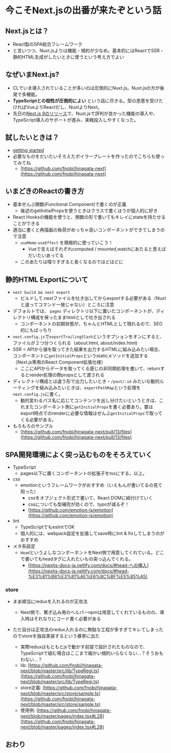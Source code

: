 # 今こそNext.jsの出番が<span>来たぞという話</span>

## Next.jsとは？
- React製のSPA総合フレームワーク
- と言いつつ、Nuxt.jsよりは機能・規約が少なめ。基本的にはReactでSSR・静的HTML生成がしたいときに使うという考え方でよい

## なぜいまNext.js?
- CLでいま導入されていることが多いのは圧倒的にNuxt.js。Nuxt.jsの方が後発で多機能。
- **TypeScriptとの相性が圧倒的によい** という話に尽きる。型の恩恵を受けたければVueよりReactだし、NuxtよりNext。
- 先日の[Next.js 9のリリース](https://nextjs.org/blog/next-9)で、Nuxt.jsで評判が良かった機能の導入や、TypeScript導入のサポートが進み、実戦投入しやすくなった。

## 試したいときは？
- [getting started](https://nextjs.org/learn/basics/getting-started)
- 必要なものをだいたいそろえたボイラープレートを作ったのでこちらも使ってみてね
    - [https://github.com/fnobi/hinagata-next](https://github.com/fnobi/hinagata-next)

## いまどきのReactの書き方
- 基本ぜんぶ関数(Functional Component)で書くのが正義
    - 後述のgetInitialPropsを使うときはクラスで書くほうが個人的に好き
- React Hooksの機能を使うと、関数の形で書いてもキレイにstateを持たせることができる
- 適当に書くと再描画の負荷がめっちゃ高いコンポーネントができてしまうので注意
    - `useMemo` `useEffect` を積極的に使っていこう！
        - Vueで言えばそれぞれcomputed / mounted,watchにあたると思えばだいたいあってる
    - このあたりは喋りすぎると長くなるのでほどほどに

## 静的HTML Exportについて
- `next build && next export`
    - ビルドして.nextファイルを吐き出してからexportする必要がある（Nuxtと違ってコマンド一発じゃない）ところに注意
- デフォルトでは、 `pages` ディレクトリ以下に置いたコンポーネントが、ディレクトリ構成を保ったままhtmlとして吐き出される
    - コンポーネントの初期状態が、ちゃんとHTMLとして現れるので、SEO的にもばっちり
- `next.config.js`で`exportTrailingSlash`というオプションをオンにすると、ファイルが２つ分つくられる（about.html, about/index.html)
- SSR = APIから値を取ってきた結果を出力するHTMLに組み込みたい場合、コンポーネントに`getInitialProps`というstaticメソッドを追加する（Next.js専用のReact Component拡張仕様）
    - ここにAPIからデータを取ってくる感じの非同期処理を書いて、returnするとrender処理の際propsとして渡される
- ディレクトリ構成とは違う形で出力したいとき・`/post/:id` みたいな動的ルーティングを組み込みたいときは、`exportPathMap`という処理を`next.config.js`に書く。
    - 動的変わるパス名に応じてコンテンツを出し分けたいというときは、これまたコンポーネント側に`getInitialProps`を書く必要あり。要はexport時点でのrenderに必要な情報はぜんぶ`getInitialProps`で取ってくる必要がある。
- もろもろのサンプル
    - [https://github.com/fnobi/hinagata-next/pull/13/files](https://github.com/fnobi/hinagata-next/pull/13/files)

## SPA開発環境によく突っ込むものをそろえていく
- TypeScript
    - pages以下に置くコンポーネントの拡張子をtsxにする。以上。
- css
    - emotionというフレームワークがおすすめ（いえもんが書いてるの見て知った）
        - cssをオブジェクト形式で書いて、React DOMに紐付けていく
        - cssについても型補完が効くので、typoが減るぞ！
        - [https://github.com/emotion-js/emotion](https://github.com/emotion-js/emotion)
- lint
    - TypeScriptでもeslintでOK
    - 個人的には、webpack設定を拡張してsave時にlint & fixしてしまうのがおすすめ
- メタ系設定
    - `Head`というよしなコンポーネントをNext側で用意してくれている。どこで書いてもheadタグに入れたいもの突っ込んでくれる。
        - [https://nextjs-docs-ja.netlify.com/docs/#head-への挿入](https://nextjs-docs-ja.netlify.com/docs/#head-%E3%81%B8%E3%81%AE%E6%8C%BF%E5%85%A5)
### store

- まあ順当にreduxを入れるのが正攻法
    - Next側で、繋ぎ込み用のヘルパーnpmは用意してくれているものの、導入時はそれなりにコード書く必要がある

- ただ自分は正攻法のredux入れるのに無駄な工程が多すぎてキレてしまったのでstoreを独自実装するという暴挙に出た
    - 実際reduxはもともとjsで動かす前提で設計されたものなので、TypeScriptで組む場合はここまで細かい規約いらなくない…？そうおもわない…？
    - lib: [https://github.com/fnobi/hinagata-next/blob/master/src/lib/TypeRegi.ts](https://github.com/fnobi/hinagata-next/blob/master/src/lib/TypeRegi.ts)
    - store定義: [https://github.com/fnobi/hinagata-next/blob/master/src/store/sample.ts](https://github.com/fnobi/hinagata-next/blob/master/src/store/sample.ts)
    - 使用例: [https://github.com/fnobi/hinagata-next/blob/master/pages/index.tsx#L28](https://github.com/fnobi/hinagata-next/blob/master/pages/index.tsx#L28)

## おわり
